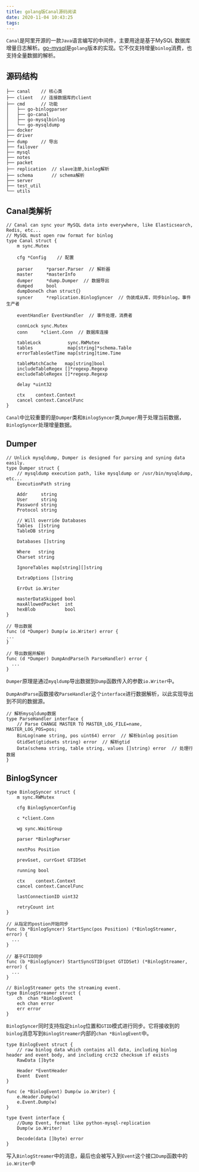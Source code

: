 ```yaml
---
title: golang版Canal源码阅读
date: 2020-11-04 10:43:25
tags:
---
```


`Canal`是阿里开源的一款`Java`语言编写的中间件，主要用途是基于MySQL 数据库增量日志解析。[go-mysql](https://github.com/siddontang/go-mysql)是`golang`版本的实现。它不仅支持增量`binlog`消费，也支持全量数据的解析。

<!-- more -->

## 源码结构
```
├── canal    // 核心类
├── client   // 连接数据库的client
├── cmd      // 功能
│   ├── go-binlogparser
│   ├── go-canal
│   ├── go-mysqlbinlog
│   └── go-mysqldump
├── docker
├── driver   
├── dump     // 导出
├── failover
├── mysql
├── notes
├── packet
├── replication  // slave注册,binlog解析
├── schema       // schema解析
├── server
├── test_util
└── utils
```

## Canal类解析

```golang
// Canal can sync your MySQL data into everywhere, like Elasticsearch, Redis, etc...
// MySQL must open row format for binlog
type Canal struct {
	m sync.Mutex

	cfg *Config    // 配置

	parser     *parser.Parser  // 解析器
	master     *masterInfo
	dumper     *dump.Dumper  // 数据导出
	dumped     bool
	dumpDoneCh chan struct{}
	syncer     *replication.BinlogSyncer  // 伪装成从库，同步binlog，事件生产者

	eventHandler EventHandler  // 事件处理，消费者

	connLock sync.Mutex
	conn     *client.Conn  // 数据库连接

	tableLock          sync.RWMutex
	tables             map[string]*schema.Table
	errorTablesGetTime map[string]time.Time

	tableMatchCache   map[string]bool
	includeTableRegex []*regexp.Regexp
	excludeTableRegex []*regexp.Regexp

	delay *uint32

	ctx    context.Context
	cancel context.CancelFunc
}
```

`Canal`中比较重要的是`Dumper`类和`BinlogSyncer`类,`Dumper`用于处理当前数据，`BinlogSyncer`处理增量数据。


## Dumper

```golang
// Unlick mysqldump, Dumper is designed for parsing and syning data easily.
type Dumper struct {
	// mysqldump execution path, like mysqldump or /usr/bin/mysqldump, etc...
	ExecutionPath string  

	Addr     string
	User     string
	Password string
	Protocol string

	// Will override Databases
	Tables  []string
	TableDB string

	Databases []string

	Where   string
	Charset string

	IgnoreTables map[string][]string

	ExtraOptions []string

	ErrOut io.Writer

	masterDataSkipped bool
	maxAllowedPacket  int
	hexBlob           bool
}

// 导出数据
func (d *Dumper) Dump(w io.Writer) error {
...
}

// 导出数据并解析
func (d *Dumper) DumpAndParse(h ParseHandler) error {
  ...
}

```

`Dumper`原理是通过`myqldump`导出数据到`Dump`函数传入的参数`io.Writer`中。

`DumpAndParse`函数接收`ParseHandler`这个`interface`进行数据解析，以此实现导出到不同的数据源。

```golang
// 解析mysqldump数据
type ParseHandler interface {
	// Parse CHANGE MASTER TO MASTER_LOG_FILE=name, MASTER_LOG_POS=pos;
	BinLog(name string, pos uint64) error  // 解析binlog position
	GtidSet(gtidsets string) error  // 解析gtid
	Data(schema string, table string, values []string) error  // 处理行数据
}
```

## BinlogSyncer

```golang
type BinlogSyncer struct {
	m sync.RWMutex

	cfg BinlogSyncerConfig

	c *client.Conn

	wg sync.WaitGroup

	parser *BinlogParser

	nextPos Position

	prevGset, currGset GTIDSet

	running bool

	ctx    context.Context
	cancel context.CancelFunc

	lastConnectionID uint32

	retryCount int
}

// 从指定的postion开始同步
func (b *BinlogSyncer) StartSync(pos Position) (*BinlogStreamer, error) {
  ...
}

// 基于GTID同步
func (b *BinlogSyncer) StartSyncGTID(gset GTIDSet) (*BinlogStreamer, error) {
  ...
}

// BinlogStreamer gets the streaming event.
type BinlogStreamer struct {
	ch  chan *BinlogEvent
	ech chan error
	err error
}

```

`BinlogSyncer`同时支持指定`binlog`位置和`GTID`模式进行同步。它将接收到的`binlog`消息写到`BinlogStreamer`内部的`chan *BinlogEvent`中。 


```golang
type BinlogEvent struct {
	// raw binlog data which contains all data, including binlog header and event body, and including crc32 checksum if exists
	RawData []byte

	Header *EventHeader
	Event  Event
}

func (e *BinlogEvent) Dump(w io.Writer) {
	e.Header.Dump(w)
	e.Event.Dump(w)
}

type Event interface {
	//Dump Event, format like python-mysql-replication
	Dump(w io.Writer)

	Decode(data []byte) error
}
```

写入`BinlogStreamer`中的消息，最后也会被写入到`Event`这个接口`Dump`函数中的`io.Writer`中



